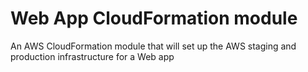 # Web App CloudFormation module
An AWS CloudFormation module that will set up the AWS staging and production infrastructure for a Web app
